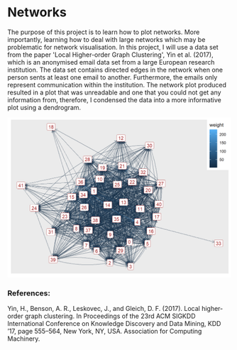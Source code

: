 # Networks

The purpose of this project is to learn how to plot networks. More importantly, learning how to deal with large networks which may be problematic for network visualisation. In this project, I will use a data set from the paper 'Local Higher-order Graph Clustering', Yin et al. (2017), which is an anonymised email data set from a large European research institution. The data set contains directed edges in the network when one person sents at least one email to another. Furthermore, the emails only represent communication within the institution. The network plot produced resulted in a plot that was unreadable and one that you could not get any information from, therefore, I condensed the data into a more informative plot using a dendrogram. 

![](https://github.com/kellyngsf/euemail_networks/blob/main/images/euemails_network1.png)

### References:
Yin, H., Benson, A. R., Leskovec, J., and Gleich, D. F. (2017). Local higher-order graph clustering. In Proceedings of the 23rd ACM SIGKDD International Conference on Knowledge Discovery and Data Mining, KDD ’17, page 555–564, New York, NY, USA. Association for Computing Machinery.

